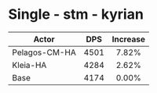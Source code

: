 # Single - stm - kyrian
| Actor | DPS | Increase |
|---|:---:|:---:|
|Pelagos-CM-HA|4501|7.82%|
|Kleia-HA|4284|2.62%|
|Base|4174|0.00%|
